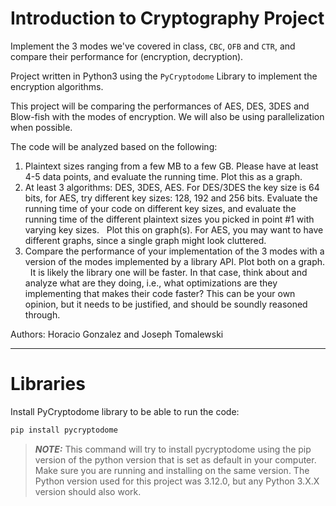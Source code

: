 # Introduction to Cryptography Project

Implement the 3 modes we've covered in class, `CBC`, `OFB` and `CTR`, and compare their
performance for (encryption, decryption).

Project written in Python3 using the `PyCryptodome` Library to implement the encryption algorithms.

This project will be comparing the performances of AES, DES, 3DES and Blow-fish with the modes of encryption. We will also be using parallelization when possible.

The code will be analyzed based on the following:
1) Plaintext sizes ranging from a few MB to a few GB. Please have at least 4-5 data points, and evaluate the running time. Plot this as a graph.
 
2) At least 3 algorithms: DES, 3DES, AES. For DES/3DES the key size is 64 bits, for AES, try different key sizes: 128, 192 and 256 bits. Evaluate the running time of your code on different key sizes, and evaluate the running time of the different plaintext sizes you picked in point #1 with varying key sizes.
 
Plot this on graph(s). For AES, you may want to have different graphs, since a single graph might look cluttered.
 
3) Compare the performance of your implementation of the 3 modes with a version of the modes implemented by a library API. Plot both on a graph.
 
It is likely the library one will be faster. In that case, think about and analyze what are they doing, i.e., what optimizations are they implementing that makes their code faster? This can be your own opinion, but it needs to be justified, and should be soundly reasoned through.

Authors: Horacio Gonzalez and Joseph Tomalewski

---

# Libraries
Install PyCryptodome library to be able to run the code:
```bash
pip install pycryptodome
```
> **_NOTE:_**  This command will try to install pycryptodome using the pip version of the python version that is set as default in your computer. Make sure you are running and installing on the same version.
> The Python version used for this project was 3.12.0, but any Python 3.X.X version should also work.
